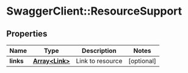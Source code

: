 # SwaggerClient::ResourceSupport

## Properties
Name | Type | Description | Notes
------------ | ------------- | ------------- | -------------
**links** | [**Array&lt;Link&gt;**](Link.md) | Link to resource | [optional] 


